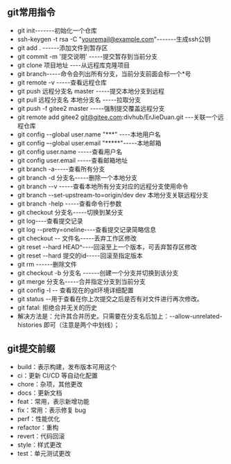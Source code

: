 ## git常用指令
* git init-------初始化一个仓库
* ssh-keygen -t rsa -C "youremail@example.com"-------生成ssh公钥
* git add . ------添加文件到暂存区
* git commit -m '提交说明' -----提交暂存到当前分支
* git clone 项目地址 ----从远程库克隆项目
* git branch-----命令会列出所有分支，当前分支前面会标一个*号
* git remote -v -----查看远程仓库
* git push 远程分支名 master -----提交本地分支到远程
* git pull 远程分支名  本地分支名  -----拉取分支
* git push -f gitee2 master -----强制提交覆盖远程分支
* git remote add gitee2 git@gitee.com:divhub/ErJieDuan.git ---关联一个远程仓库
* git config --global user.name "***" ----本地用户名
* git config –-global user.email "*****"-----本地邮箱
* git config user.name -----查看用户名
* git config user.email -----查看邮箱地址
* git branch -a-----查看所有分支
* git branch -d 分支名-----删除一个本地分支
* git branch --v -----查看本地所有分支对应的远程分支使用命令
* git branch --set-upstream-to=origin/dev dev 本地分支关联远程分支
* git branch -help  -----查看命令行参数
* git checkout 分支名-----切换到某分支
* git log----查看提交记录
* git log --pretty=oneline----查看提交记录简略信息
* git checkout -- 文件名-----丢弃工作区修改
* git reset --hard HEAD^----回滚至上一个版本，可丢弃暂存区修改
* git reset --hard 提交的id-----回滚至指定版本
* git rm ------删除文件
* git checkout -b 分支名 ------创建一个分支并切换到该分支
* git merge 分支名-----合并指定分支到当前分支
* git config -l -- 查看现在的git环境详细配置
* git status  --用于查看在你上次提交之后是否有对文件进行再次修改。
* git fatal: 拒绝合并无关的历史
* 解决方法是：允许其合并历史。只需要在分支名后加上：--allow-unrelated-histories  即可（注意是两个中划线）；

## git提交前缀
* build：表示构建，发布版本可用这个
* ci：更新 CI/CD 等自动化配置
* chore：杂项，其他更改
* docs：更新文档
* feat：常用，表示新增功能
* fix：常用：表示修复 bug
* perf：性能优化
* refactor：重构
* revert：代码回滚
* style：样式更改
* test：单元测试更改
